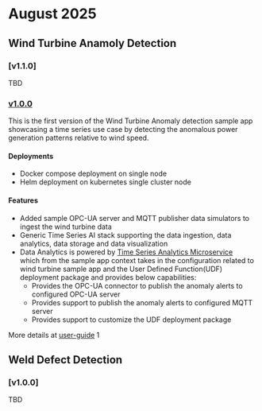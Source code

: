 # August 2025

## Wind Turbine Anamoly Detection

### [v1.1.0]

TBD

### [v1.0.0](https://github.com/open-edge-platform/edge-ai-suites/commit/cba19ac887b61dd370e563aedb205a8458cf0eea)

This is the first version of the Wind Turbine Anomaly detection sample app
showcasing a time series use case by detecting the anomalous power generation patterns relative to wind speed.

#### Deployments

- Docker compose deployment on single node
- Helm deployment on kubernetes single cluster node

####  Features

- Added sample OPC-UA server and MQTT publisher data simulators to ingest the wind turbine data
- Generic Time Series AI stack supporting the data ingestion, data analytics,
  data storage and data visualization
- Data Analytics is powered by [Time Series Analytics Microservice](https://docs.openedgeplatform.intel.com/edge-ai-libraries/time-series-analytics/main/user-guide/Overview.html)   
  which from the sample app context takes in the configuration related to wind turbine
  sample app and the User Defined Function(UDF) deployment package and provides 
  below capabilities:
  - Provides the OPC-UA connector to publish the anomaly alerts to configured 
    OPC-UA server
  - Provides support to publish the anomaly alerts to configured MQTT server
  - Provides support to customize the UDF deployment package 

More details at [user-guide](../../user-guide/index.rst)
1
## Weld Defect Detection 

### [v1.0.0]

TBD